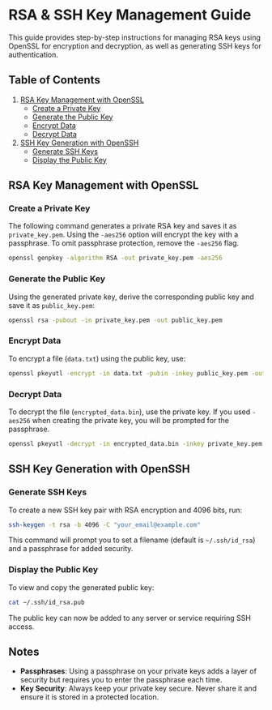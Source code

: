 # RSA & SSH Key Management Guide

This guide provides step-by-step instructions for managing RSA keys using OpenSSL for encryption and decryption, as well as generating SSH keys for authentication.

## Table of Contents
1. [RSA Key Management with OpenSSL](#rsa-key-management-with-openssl)
   - [Create a Private Key](#create-a-private-key)
   - [Generate the Public Key](#generate-the-public-key)
   - [Encrypt Data](#encrypt-data)
   - [Decrypt Data](#decrypt-data)
2. [SSH Key Generation with OpenSSH](#ssh-key-generation-with-openssh)
   - [Generate SSH Keys](#generate-ssh-keys)
   - [Display the Public Key](#display-the-public-key)

## RSA Key Management with OpenSSL

### Create a Private Key
The following command generates a private RSA key and saves it as `private_key.pem`. Using the `-aes256` option will encrypt the key with a passphrase. To omit passphrase protection, remove the `-aes256` flag.
```bash
openssl genpkey -algorithm RSA -out private_key.pem -aes256
```

### Generate the Public Key
Using the generated private key, derive the corresponding public key and save it as `public_key.pem`:
```bash
openssl rsa -pubout -in private_key.pem -out public_key.pem
```

### Encrypt Data
To encrypt a file (`data.txt`) using the public key, use:
```bash
openssl pkeyutl -encrypt -in data.txt -pubin -inkey public_key.pem -out encrypted_data.bin
```

### Decrypt Data
To decrypt the file (`encrypted_data.bin`), use the private key. If you used `-aes256` when creating the private key, you will be prompted for the passphrase.
```bash
openssl pkeyutl -decrypt -in encrypted_data.bin -inkey private_key.pem -out decrypted_data.txt
```

## SSH Key Generation with OpenSSH

### Generate SSH Keys
To create a new SSH key pair with RSA encryption and 4096 bits, run:
```bash
ssh-keygen -t rsa -b 4096 -C "your_email@example.com"
```
This command will prompt you to set a filename (default is `~/.ssh/id_rsa`) and a passphrase for added security.

### Display the Public Key
To view and copy the generated public key:
```bash
cat ~/.ssh/id_rsa.pub
```
The public key can now be added to any server or service requiring SSH access.

## Notes
- **Passphrases**: Using a passphrase on your private keys adds a layer of security but requires you to enter the passphrase each time.
- **Key Security**: Always keep your private key secure. Never share it and ensure it is stored in a protected location.
